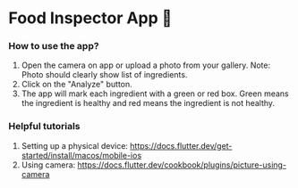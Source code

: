 # Food Inspector App 🥫

### How to use the app?
1. Open the camera on app or upload a photo from your gallery. Note: Photo should clearly show list of ingredients.
2. Click on the "Analyze" button.
3. The app will mark each ingredient with a green or red box. Green means the ingredient is healthy and red means the ingredient is not healthy.

### Helpful tutorials
1. Setting up a physical device: https://docs.flutter.dev/get-started/install/macos/mobile-ios
2. Using camera: https://docs.flutter.dev/cookbook/plugins/picture-using-camera
